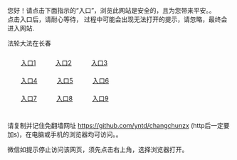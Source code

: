 您好！请点击下面指示的“入口”，浏览此网站是安全的，且为您带来平安。。 <br/>
点击入口后，请耐心等待， 过程中可能会出现无法打开的提示，请忽略，最终会进入网站. </br>

法轮大法在长春<br/>
<div style="padding:10px"><a style="margin:20px" target="_blank" href="https://d29esenqful15j.cloudfront.net/2Qpsp?hpmvyuhq" id="ccLink1" rel="nofollow">入口1</a> <a target="_blank" style="margin:20px" href="https://d2k51ehpusnph7.cloudfront.net/2Qpsp?lzwswuc" id="ccLink2" rel="nofollow">入口2</a> <a style="margin:20px" target="_blank" href="https://d3eqwc3nh9mpd5.cloudfront.net/2Qpsp?iexjcue" id="ccLink3" rel="nofollow">入口3</a></div>

<div style="padding:10px" ><a style="margin:20px" target="_blank" href="https://d29esenqful15j.cloudfront.net/2Qpsp?hpmvyuhq" id="ccLink4" rel="nofollow">入口4</a> <a style="margin:20px" href="https://d2k51ehpusnph7.cloudfront.net/2Qpsp?lzwswuc" target="_blank" id="ccLink5" rel="nofollow">入口5</a> <a style="margin:20px" href="https://d3eqwc3nh9mpd5.cloudfront.net/2Qpsp?iexjcue" target="_blank" id="ccLink6" rel="nofollow">入口6</a></div>

<div style="padding:10px"><a style="margin:20px" target="_blank" href="https://d29esenqful15j.cloudfront.net/2Qpsp?hpmvyuhq" id="ccLink7" rel="nofollow">入口7</a> <a style="margin:20px" href="https://d2k51ehpusnph7.cloudfront.net/2Qpsp?lzwswuc" target="_blank" id="ccLink8" rel="nofollow">入口8</a> <a style="margin:20px" target="_blank" href="https://d3eqwc3nh9mpd5.cloudfront.net/2Qpsp?iexjcue" id="ccLink9" rel="nofollow">入口9</a></div>

<br/>



请复制并记住免翻墙网址 https://github.com/yntd/changchunzx (http后一定要加s)，在电脑或手机的浏览器均可访问。。<br/>

微信如提示停止访问该网页，须先点击右上角，选择浏览器打开。
